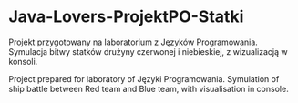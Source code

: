 # Java-Lovers-ProjektPO-Statki
Projekt przygotowany na laboratorium z Języków Programowania.
Symulacja bitwy statków drużyny czerwonej i niebieskiej, z wizualizacją w konsoli.


Project prepared for laboratory of Języki Programowania.
Symulation of ship battle between Red team and Blue team, with visualisation in console.
